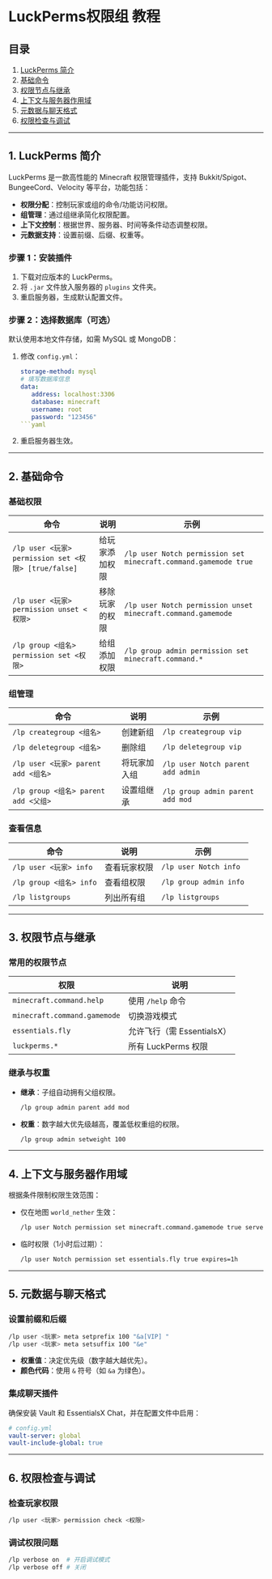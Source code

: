 # LuckPerms权限组 教程

## 目录

1. [LuckPerms 简介](#1-luckperms-简介)
2. [基础命令](#2-基础命令)
3. [权限节点与继承](#3-权限节点与继承)
4. [上下文与服务器作用域](#4-上下文与服务器作用域)
5. [元数据与聊天格式](#5-元数据与聊天格式)
6. [权限检查与调试](#6-权限检查与调试)

---

## 1. LuckPerms 简介

LuckPerms 是一款高性能的 Minecraft 权限管理插件，支持 Bukkit/Spigot、BungeeCord、Velocity 等平台，功能包括：

- **权限分配**：控制玩家或组的命令/功能访问权限。
- **组管理**：通过组继承简化权限配置。
- **上下文控制**：根据世界、服务器、时间等条件动态调整权限。
- **元数据支持**：设置前缀、后缀、权重等。

### 步骤 1：安装插件

1. 下载对应版本的 LuckPerms。
2. 将 `.jar` 文件放入服务器的 `plugins` 文件夹。
3. 重启服务器，生成默认配置文件。

### 步骤 2：选择数据库（可选）

默认使用本地文件存储，如需 MySQL 或 MongoDB：

1. 修改 `config.yml`：

    ```yaml
    storage-method: mysql
    # 填写数据库信息
    data:
       address: localhost:3306
       database: minecraft
       username: root
       password: "123456"
    ```yaml

    ```

2. 重启服务器生效。

---

## 2. 基础命令

### 基础权限

| 命令 | 说明 | 示例 |
|------|------|------|
| `/lp user <玩家> permission set <权限> [true/false]` | 给玩家添加权限 | `/lp user Notch permission set minecraft.command.gamemode true` |
| `/lp user <玩家> permission unset <权限>` | 移除玩家的权限 | `/lp user Notch permission unset minecraft.command.gamemode` |
| `/lp group <组名> permission set <权限>` | 给组添加权限 | `/lp group admin permission set minecraft.command.*` |

### 组管理

| 命令 | 说明 | 示例 |
|------|------|------|
| `/lp creategroup <组名>` | 创建新组 | `/lp creategroup vip` |
| `/lp deletegroup <组名>` | 删除组 | `/lp deletegroup vip` |
| `/lp user <玩家> parent add <组名>` | 将玩家加入组 | `/lp user Notch parent add admin` |
| `/lp group <组名> parent add <父组>` | 设置组继承 | `/lp group admin parent add mod` |

### 查看信息

| 命令 | 说明 | 示例 |
|------|------|------|
| `/lp user <玩家> info` | 查看玩家权限 | `/lp user Notch info` |
| `/lp group <组名> info` | 查看组权限 | `/lp group admin info` |
| `/lp listgroups` | 列出所有组 | `/lp listgroups` |

---

## 3. 权限节点与继承

### 常用的权限节点

| 权限 | 说明 |
|------|------|
| `minecraft.command.help` | 使用 `/help` 命令 |
| `minecraft.command.gamemode` | 切换游戏模式 |
| `essentials.fly` | 允许飞行（需 EssentialsX） |
| `luckperms.*` | 所有 LuckPerms 权限 |

### 继承与权重

- **继承**：子组自动拥有父组权限。

  ```bash
  /lp group admin parent add mod
  ```

- **权重**：数字越大优先级越高，覆盖低权重组的权限。

  ```bash
  /lp group admin setweight 100
  ```

---

## 4. 上下文与服务器作用域

根据条件限制权限生效范围：

- 仅在地图 `world_nether` 生效：

  ```bash
  /lp user Notch permission set minecraft.command.gamemode true server=survival world=world_nether
  ```

- 临时权限（1小时后过期）：

  ```bash
  /lp user Notch permission set essentials.fly true expires=1h
  ```

---

## 5. 元数据与聊天格式

### 设置前缀和后缀

```bash
/lp user <玩家> meta setprefix 100 "&a[VIP] "
/lp user <玩家> meta setsuffix 100 "&e"
```

- **权重值**：决定优先级（数字越大越优先）。
- **颜色代码**：使用 `&` 符号（如 `&a` 为绿色）。

### 集成聊天插件

确保安装 Vault 和 EssentialsX Chat，并在配置文件中启用：

```yaml
# config.yml
vault-server: global
vault-include-global: true
```

---

## 6. 权限检查与调试

### 检查玩家权限

```bash
/lp user <玩家> permission check <权限>
```

### 调试权限问题

```bash
/lp verbose on  # 开启调试模式
/lp verbose off # 关闭
```
